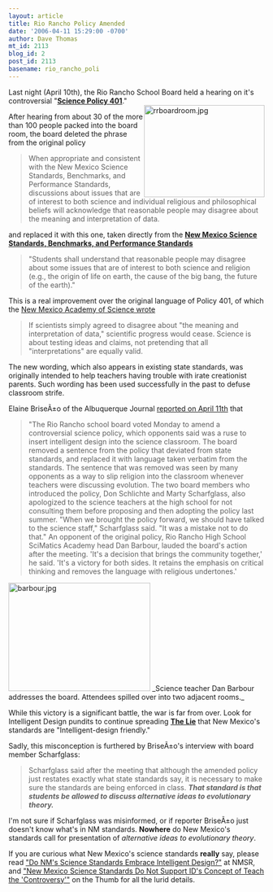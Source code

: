 ```yaml
---
layout: article
title: Rio Rancho Policy Amended
date: '2006-04-11 15:29:00 -0700'
author: Dave Thomas
mt_id: 2113
blog_id: 2
post_id: 2113
basename: rio_rancho_poli
---
```

Last night (April 10th), the Rio Rancho School Board held a hearing on it's controversial "[**Science Policy 401**](http://www.nmsr.org/riorncho.htm)."  
<img src="http://www.pandasthumb.org/archives/rioranchonm/rrboardroom.jpg" alt="rrboardroom.jpg" width="237" height="181" style="float:right;" />

After hearing from about 30 of the more than 100 people packed into the board room, the board deleted the phrase from the original policy


> When appropriate and consistent with the New Mexico Science Standards, Benchmarks, and Performance Standards, discussions about issues that are of interest to both science and individual religious and philosophical beliefs will acknowledge that reasonable people may disagree about the meaning and interpretation of data.


and replaced it with this one, taken directly from the  [**New Mexico Science Standards, Benchmarks, and Performance Standards**](http://www.nmlites.org/standards/science/index.html)


> "Students shall understand that reasonable people may disagree about some issues that are of interest to both science and religion (e.g., the origin of life on earth, the cause of the big bang, the future of the earth)."

This is a real improvement over the original language of Policy 401, of which the [New Mexico Academy of Science wrote](http://www.nmas.org/NMAS_RRF.pdf) 

> If scientists simply agreed to disagree about "the meaning and interpretation of data," scientific progress would cease. Science is about testing ideas and claims, not pretending that all "interpretations" are equally valid.

The new wording, which also appears in existing state standards, was originally intended to help teachers having trouble with irate creationist parents.  Such wording has been used successfully in the past to defuse classroom strife.

Elaine BriseÃ±o of the Albuquerque Journal [reported on April 11th](http://www.abqjournal.com/news/metro/450519metro04-11-06.htm) that 


> "The Rio Rancho school board voted Monday to amend a controversial science policy, which opponents said was a ruse to insert intelligent design into the science classroom. The board removed a sentence from the policy that deviated from state standards, and replaced it with language taken verbatim from the standards. The sentence that was removed was seen by many opponents as a way to slip religion into the classroom whenever teachers were discussing evolution. The two board members who introduced the policy, Don Schlichte and Marty Scharfglass, also apologized to the science teachers at the high school for not consulting them before proposing and then adopting the policy last summer. "When we brought the policy forward, we should have talked to the science staff," Scharfglass said. "It was a mistake not to do that." An opponent of the original policy, Rio Rancho High School SciMatics Academy head Dan Barbour, lauded the board's action after the meeting. 'It's a decision that brings the community together,' he said. 'It's a victory for both sides. It retains the emphasis on critical thinking and removes the language with religious undertones.'


<img src="http://www.pandasthumb.org/archives/rioranchonm/barbour.jpg" alt="barbour.jpg" width="279" height="213" />
_Science teacher Dan Barbour addresses the board.  Attendees spilled over into two adjacent rooms._

While this victory is a significant battle, the war is far from over.  Look for Intelligent Design pundits to continue spreading [**The Lie**](http://www.nmsr.org/thelie.htm) that New Mexico's standards are "Intelligent-design friendly."  

Sadly, this misconception is furthered by BriseÃ±o's interview with board member Scharfglass:


> Scharfglass said after the meeting that although the amended policy just restates exactly what state standards say, it is necessary to make sure the standards are being enforced in class. **_That standard is that students be allowed to discuss alternative ideas to evolutionary theory._**

I'm not sure if Scharfglass was misinformed, or if reporter BriseÃ±o just doesn't know what's in NM standards.  **Nowhere** do New Mexico's standards call for presentation of _alternative ideas to evolutionary theory_.

If you are curious what New Mexico's science standards **really** say, please read ["Do NM's Science Standards Embrace Intelligent Design?"](http://www.nmsr.org/embrace.htm) at NMSR, and ["New Mexico Science Standards Do Not Support ID's Concept of Teach the 'Controversy'"](http://www.pandasthumb.org/archives/2005/08/new_mexico_scie.html) on the Thumb for all the lurid details.
